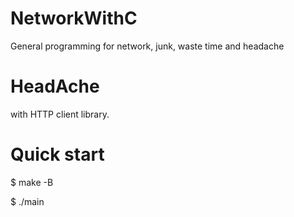 # NetworkWithC
General programming for network, junk, waste time and headache

# HeadAche

with HTTP client library.

# Quick start

$ make -B

$ ./main
